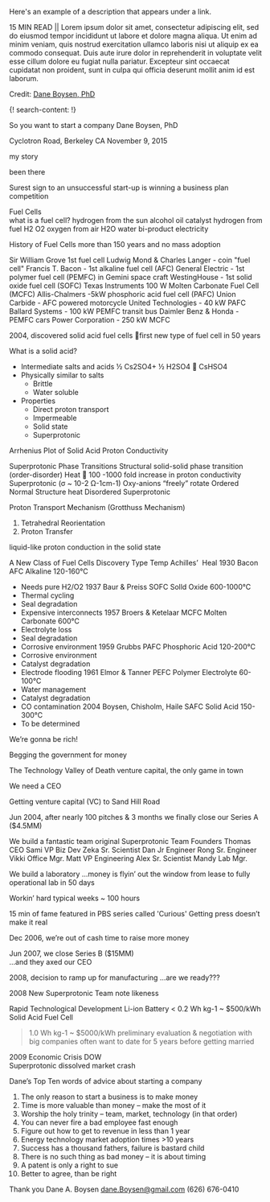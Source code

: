 Here's an example of a description that appears under a link.

15 MIN READ || Lorem ipsum dolor sit amet, consectetur adipiscing elit, sed do eiusmod tempor incididunt ut labore et dolore magna aliqua. Ut enim ad minim veniam, quis nostrud exercitation ullamco laboris nisi ut aliquip ex ea commodo consequat. Duis aute irure dolor in reprehenderit in voluptate velit esse cillum dolore eu fugiat nulla pariatur. Excepteur sint occaecat cupidatat non proident, sunt in culpa qui officia deserunt mollit anim id est laborum.

Credit: [Dane Boysen, PhD](http://www.cyclotronroad.org/team/)


{! search-content: !}

So you want to start a company
Dane Boysen, PhD

Cyclotron Road, Berkeley CA
November 9, 2015
 

my story

been there


Surest sign to an unsuccessful start-up is winning a business plan competition


Fuel Cells  
what is a fuel cell?
hydrogen from the sun
alcohol
oil
catalyst
hydrogen from fuel H2
O2 oxygen from air
H2O water bi-product
electricity



History of Fuel Cells
more than 150 years and no mass adoption


Sir William Grove 1st fuel cell
Ludwig Mond & Charles Langer - coin "fuel cell"
Francis T. Bacon - 1st alkaline fuel cell (AFC)
General Electric - 1st polymer fuel cell (PEMFC) in Gemini space craft
WestingHouse - 1st solid oxide fuel cell (SOFC)
Texas Instruments 100 W Molten Carbonate Fuel Cell (MCFC) 
Allis-Chalmers -5kW phosphoric acid fuel cell (PAFC)
Union Carbide - AFC powered motorcycle
United Technologies - 40 kW PAFC
Ballard Systems - 100 kW PEMFC transit bus
Daimler Benz & Honda - PEMFC cars
Power Corporation - 250 kW MCFC 


2004, discovered solid acid fuel cells  first new type of fuel cell in 50 years


What is a solid acid?
* Intermediate salts and acids 
½ Cs2SO4+ ½ H2SO4  CsHSO4
* Physically similar to salts
  * Brittle
  * Water soluble
* Properties
  * Direct proton transport
  * Impermeable
  * Solid state 
  * Superprotonic

Arrhenius Plot of 
Solid Acid Proton Conductivity


Superprotonic Phase Transitions
Structural solid-solid phase transition (order-disorder)
Heat  100 -1000 fold increase in proton conductivity 
Superprotonic (σ ~ 10-2  Ω-1cm-1)
Oxy-anions “freely” rotate
Ordered
Normal Structure
heat
Disordered
Superprotonic


Proton Transport Mechanism (Grotthuss Mechanism)
1. Tetrahedral Reorientation
2.  Proton Transfer

liquid-like proton conduction in the solid state

 

A New Class of Fuel Cells
Discovery
  Type
  Temp
  Achilles’  Heal
  1930
  Bacon
  AFC
  Alkaline
  120-160°C
  * Needs pure H2/O2
  1937 
  Baur & Preiss
  SOFC
  Solld Oxide
  600-1000°C
  * Thermal cycling
  * Seal degradation
  * Expensive interconnects
  1957 
  Broers & Ketelaar
  MCFC
  Molten Carbonate
  600°C
  * Electrolyte loss
  * Seal degradation
  * Corrosive environment
  1959 
  Grubbs
  PAFC
  Phosphoric Acid
  120-200°C
  * Corrosive environment
  * Catalyst degradation
  * Electrode flooding
  1961 
  Elmor & Tanner
  PEFC
  Polymer Electrolyte
  60-100°C
  * Water management
  * Catalyst degradation
  * CO contamination
  2004
  Boysen, Chisholm, Haile
  SAFC
  Solid Acid
  150-300°C
  * To be determined

  
We’re gonna be rich!



Begging the government for money


The Technology Valley of Death 
venture capital, the only game in town


We need a CEO


Getting venture capital (VC) to Sand Hill Road


Jun 2004, after nearly 100 pitches & 3 months we finally close our Series A ($4.5MM)


We build a fantastic team original Superprotonic Team
Founders
Thomas CEO
Sami VP Biz Dev
Zeka Sr. Scientist
Dan Jr Engineer
Rong Sr. Engineer
Vikki Office Mgr.
Matt VP Engineering
Alex Sr. Scientist
Mandy Lab Mgr.


We build a laboratory …money is flyin’ out the window
from lease to fully operational lab in 50 days

Workin’ hard typical weeks ~ 100 hours


15 min of fame
featured in PBS series called 'Curious'
Getting press doesn’t make it real


Dec 2006, we’re out of cash  time to raise more money


Jun 2007, we close Series B ($15MM)   
…and they axed our CEO


2008, decision to ramp up for manufacturing
…are we ready???



2008 New Superprotonic Team
note likeness




Rapid Technological Development
Li-ion Battery
< 0.2 Wh kg-1
~ $500/kWh
Solid Acid Fuel Cell
> 1.0 Wh kg-1
~ $5000/kWh
preliminary evaluation & negotiation with
big companies often want to date for 5 years before getting married


2009 Economic Crisis
DOW                 
Superprotonic dissolved
market crash


Dane’s Top Ten words of advice about starting a company
1. The only reason to start a business is to make money
2. Time is more valuable than money – make the most of it
3. Worship the holy trinity – team, market, technology (in that order)
4. You can never fire a bad employee fast enough
5. Figure out how to get to revenue in less than 1 year
6. Energy technology market adoption times >10 years
7. Success has a thousand fathers, failure is bastard child
8. There is no such thing as bad money – it is about timing
9. A patent is only a right to sue
10. Better to agree, than be right



Thank you
Dane A. Boysen
dane.Boysen@gmail.com 
(626) 676-0410
